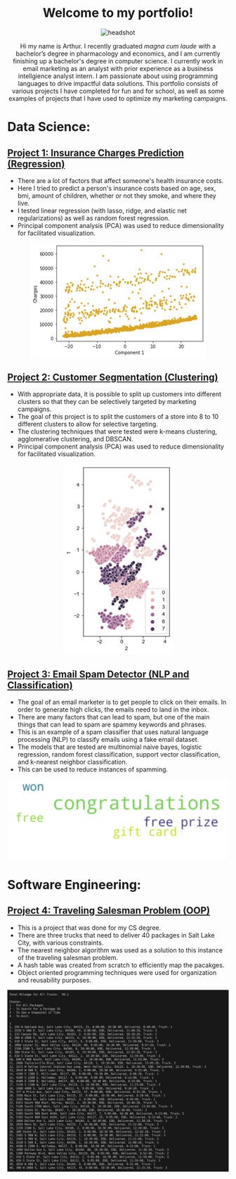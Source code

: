<h1 align="center">
  <b>Welcome to my portfolio!</b>  
</h1>


<p align="center">
<img src="images/DSCF5568.jpg" width="300" alt="headshot">
</p>


<p align="center">
Hi my name is Arthur. I recently graduated <em>magna cum laude</em> with a bachelor’s degree in pharmacology and economics, and I am currently finishing up a bachelor's degree in computer science.  I currently work in email marketing as an analyst with prior experience as a business intellgience analyst intern. I am passionate about using programming languages to drive impactful data solutions. This portfolio consists of various projects I have completed for fun and for school, as well as some examples of projects that I have used to optimize my marketing campaigns.
</p>

# Data Science:

## [Project 1: Insurance Charges Prediction (Regression)](https://github.com/ArthurSarkissyan/Insurance-Charges-Prediction/blob/main/Insurance%20Charges%20Prediction%20(Regression).ipynb)
- There are a lot of factors that affect someone's health insurance costs.
- Here I tried to predict a person's insurance costs based on age, sex, bmi, amount of children, whether or not they smoke, and where they live.
- I tested linear regression (with lasso, ridge, and elastic net regularizations) as well as random forest regression. 
- Principal component analysis (PCA) was used to reduce dimensionality for facilitated visualization.

<p align="center">
<img src="images/regression.png" width="400" alt="regression">
</p>

## [Project 2: Customer Segmentation (Clustering)](https://github.com/ArthurSarkissyan/Customer-Segmentation/blob/main/Customer%20Segmentation%20(Clustering).ipynb)
- With appropriate data, it is possible to split up customers into different clusters so that they can be selectively targeted by marketing campaigns.
- The goal of this project is to split the customers of a store into 8 to 10 different clusters to allow for selective targeting.
- The clustering techniques that were tested were k-means clustering, agglomerative clustering, and DBSCAN.
- Principal component analysis (PCA) was used to reduce dimensionality for facilitated visualization.

<p align="center">
<img src="images/cluster.png" width="250" alt="clusters">
</p>

## [Project 3: Email Spam Detector (NLP and Classification)](https://github.com/ArthurSarkissyan/Email-Spam-Classifier-Example/blob/main/Email%20Spam%20Classifier%20Example.ipynb)
- The goal of an email marketer is to get people to click on their emails.  In order to generate high clicks, the emails need to land in the inbox.
- There are many factors that can lead to spam, but one of the main things that can lead to spam are spammy keywords and phrases.
- This is an example of a spam classifier that uses natural language processing (NLP) to classify emails using a fake email dataset. 
- The models that are tested are multinomial naive bayes, logistic regression, random forest classification, support vector classification, and k-nearest neighbor classification.
- This can be used to reduce instances of spamming.

<p align="center">
<img src="images/spamwords.png" width="500" alt="spam">
</p>

# Software Engineering:

## [Project 4: Traveling Salesman Problem (OOP)](https://github.com/ArthurSarkissyan/SLC-WGUPS)
- This is a project that was done for my CS degree.
- There are three trucks that need to deliver 40 packages in Salt Lake City, with various constraints.
- The nearest neighbor algorithm was used as a solution to this instance of the traveling salesman problem.
- A hash table was created from scratch to efficiently map the pacakges.
- Object oriented programming techniques were used for organization and reusability purposes.

<p align="center">
<img src="images/dsaii-output.png" width="600" alt="spam">
</p>
